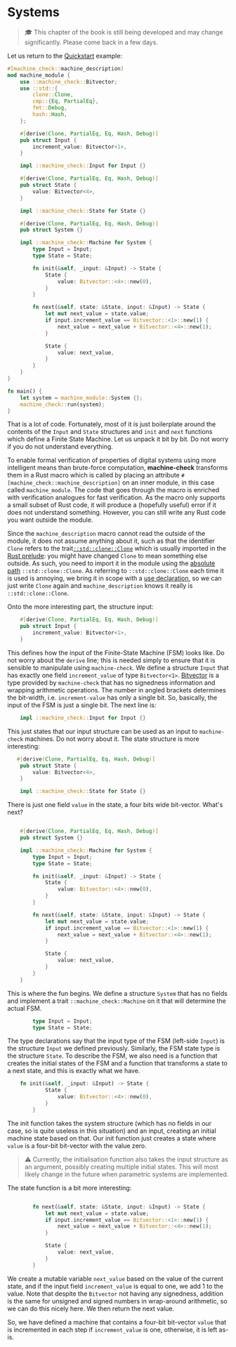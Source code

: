# Systems

>
> &#x1F393;&#xFE0F; This chapter of the book is still being developed and may change significantly.
> Please come back in a few days.
>

Let us return to the [Quickstart](ch1_quickstart) example:

```rust
#[machine_check::machine_description]
mod machine_module {
    use ::machine_check::Bitvector;
    use ::std::{
        clone::Clone,
        cmp::{Eq, PartialEq},
        fmt::Debug,
        hash::Hash,
    };

    #[derive(Clone, PartialEq, Eq, Hash, Debug)]
    pub struct Input {
        increment_value: Bitvector<1>,
    }

    impl ::machine_check::Input for Input {}

    #[derive(Clone, PartialEq, Eq, Hash, Debug)]
    pub struct State {
        value: Bitvector<4>,
    }

    impl ::machine_check::State for State {}

    #[derive(Clone, PartialEq, Eq, Hash, Debug)]
    pub struct System {}

    impl ::machine_check::Machine for System {
        type Input = Input;
        type State = State;

        fn init(&self, _input: &Input) -> State {
            State {
                value: Bitvector::<4>::new(0),
            }
        }

        fn next(&self, state: &State, input: &Input) -> State {
            let mut next_value = state.value;
            if input.increment_value == Bitvector::<1>::new(1) {
                next_value = next_value + Bitvector::<4>::new(1);
            }

            State {
                value: next_value,
            }
        }
    }
}

fn main() {
    let system = machine_module::System {};
    machine_check::run(system);
}
```

That is a lot of code. Fortunately, most of it is just boilerplate around the contents of the `Input` and `State` structures and `init` and `next` functions which define a Finite State Machine. Let us unpack it bit by bit. Do not worry if you do not understand everything.

To enable formal verification of properties of digital systems using more intelligent means than brute-force computation, **machine-check**  transforms them in a Rust macro which is called by placing an attribute `#[machine_check::machine_description]` on an inner module, in this case called `machine_module`. The code that goes through the macro is enriched with verification analogues for fast verification. As the macro only supports a small subset of Rust code, it will produce a (hopefully useful) error if it does not understand something. However, you can still write any Rust code you want outside the module.

Since the `machine_description` macro cannot read the outside of the module, it does not assume anything about it, such as that the identifier `Clone` refers to the trait[`::std::clone::Clone`](https://doc.rust-lang.org/std/clone/trait.Clone.html) which is usually imported in the [Rust prelude](https://doc.rust-lang.org/std/prelude/index.html): you might have changed `Clone` to mean something else outside. As such, you need to import it in the module using the [absolute path](https://doc.rust-lang.org/book/ch07-03-paths-for-referring-to-an-item-in-the-module-tree.html) `::std::clone::Clone`. As referring to `::std::clone::Clone` each time it is used is annoying, we bring it in scope with a [use declaration](https://doc.rust-lang.org/book/ch07-04-bringing-paths-into-scope-with-the-use-keyword.html), so we can just write `Clone` again and `machine_description` knows it really is `::std::clone::Clone`.

Onto the more interesting part, the structure input:

```rust
    #[derive(Clone, PartialEq, Eq, Hash, Debug)]
    pub struct Input {
        increment_value: Bitvector<1>,
    }
```

This defines how the input of the Finite-State Machine (FSM) looks like. Do not worry about the `derive` line; this is needed simply to ensure that it is sensible to manipulate using `machine-check`. We define a structure `Input` that has exactly one field `increment_value` of type `Bitvector<1>`. [Bitvector](https://docs.rs/machine-check/latest/machine_check/struct.Bitvector.html) is a type provided by `machine-check` that has no signedness information and wrapping arithmetic operations. The number in angled brackets determines the bit-width, i.e. `increment-value` has only a single bit. So, basically, the input of the FSM is just a single bit. The next line is:

```rust
    impl ::machine_check::Input for Input {}
```

This just states that our input structure can be used as an input to `machine-check` machines. Do not worry about it. The state structure is more interesting:

```rust
   #[derive(Clone, PartialEq, Eq, Hash, Debug)]
    pub struct State {
        value: Bitvector<4>,
    }

    impl ::machine_check::State for State {}
```

There is just one field `value` in the state, a four bits wide bit-vector. What's next?

```rust

    #[derive(Clone, PartialEq, Eq, Hash, Debug)]
    pub struct System {}

    impl ::machine_check::Machine for System {
        type Input = Input;
        type State = State;

        fn init(&self, _input: &Input) -> State {
            State {
                value: Bitvector::<4>::new(0),
            }
        }

        fn next(&self, state: &State, input: &Input) -> State {
            let mut next_value = state.value;
            if input.increment_value == Bitvector::<1>::new(1) {
                next_value = next_value + Bitvector::<4>::new(1);
            }

            State {
                value: next_value,
            }
        }
    }
```

This is where the fun begins. We define a structure `System` that has no fields and implement a trait `::machine_check::Machine` on it that will determine the actual FSM.

```rust
        type Input = Input;
        type State = State;
```

The type declarations say that the input type of the FSM (left-side `Input`) is the structure `Input` we defined previously. Similarly, the FSM state type is the structure `State`. To describe the FSM, we also need is a function that creates the initial states of the FSM and a function that transforms a state to a next state, and this is exactly what we have.

```rust
    fn init(&self, _input: &Input) -> State {
            State {
                value: Bitvector::<4>::new(0),
            }
        }
```

The init function takes the system structure (which has no fields in our case, so is quite useless in this situation) and an input, creating an initial machine state based on that. Our init function just creates a state where `value` is a four-bit bit-vector with the value zero.

>
> &#x26A0;&#xFE0F; Currently, the initialisation function also takes the input structure as an argument, possibly creating multiple initial states. This will most likely change in the future when parametric systems are implemented.
>

The state function is a bit more interesting:

```rust

        fn next(&self, state: &State, input: &Input) -> State {
            let mut next_value = state.value;
            if input.increment_value == Bitvector::<1>::new(1) {
                next_value = next_value + Bitvector::<4>::new(1);
            }

            State {
                value: next_value,
            }
        }
```

We create a mutable variable `next_value` based on the value of the current state, and if the input field `increment_value` is equal to one, we add 1 to the value. Note that despite the `Bitvector` not having any signedness, addition is the same for unsigned and signed numbers in wrap-around arithmetic, so we can do this nicely here. We then return the next value.

So, we have defined a machine that contains a four-bit bit-vector `value` that is incremented in each step if `increment_value` is one, otherwise, it is left as-is.
